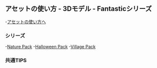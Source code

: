 ## アセットの使い方 - 3Dモデル - Fantasticシリーズ

-[アセットの使い方へ](./../../)

### シリーズ

-[Nature Pack](./nature.md)
-[Halloween Pack](./halloween.md)
-[Village Pack](./village.md)

### 共通TIPS

